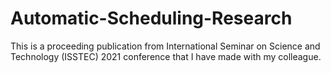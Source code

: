 # Automatic-Scheduling-Research

This is a proceeding publication from International Seminar on Science and Technology (ISSTEC) 2021 conference that I have made with my colleague.
